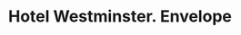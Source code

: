 ---
doi: 10.7916/D8RJ5WG9
date_other: '1900'
date_other_textual: 1900-1909
form: printed ephemera
genre:
- Envelopes
name:
- Hotel Westminster
object_in_context_url: https://biggert.cul.columbia.edu/items/view/ave_biggert_00006
subject_hierarchical_geographic:
- Los Angeles, California, United States
subject_name:
- Hotel Westminster
title: Hotel Westminster. Envelope
sort_title: Hotel Westminster. Envelope
call_number: ave_biggert_00006
coordinates:
- 34.05,-118.25
pid: ave_biggert_00006
identifiers: ave_biggert_00006
thumbnail: https://derivativo-3.library.columbia.edu/iiif/2/ldpd:342931/full/!256,256/0/native.jpg
permalink: "/items/ave_biggert_00006/"
layout: iiif-image-page
---